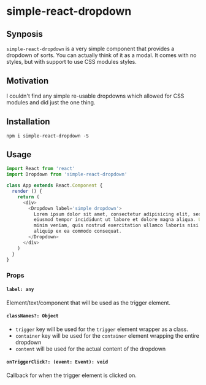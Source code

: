# simple-react-dropdown

## Synposis

`simple-react-dropdown` is a very simple component that provides a dropdown of
sorts. You can actually think of it as a modal. It comes with no styles, but
with support to use CSS modules styles.

## Motivation

I couldn't find any simple re-usable dropdowns which allowed for CSS modules and
did just the one thing.

## Installation

```
npm i simple-react-dropdown -S
```

## Usage

```js
import React from 'react'
import Dropdown from 'simple-react-dropdown'

class App extends React.Component {
  render () {
    return (
      <div>
        <Dropdown label='simple dropdown'>
          Lorem ipsum dolor sit amet, consectetur adipisicing elit, sed do
          eiusmod tempor incididunt ut labore et dolore magna aliqua. Ut enim ad
          minim veniam, quis nostrud exercitation ullamco laboris nisi ut
          aliquip ex ea commodo consequat.
        </Dropdown>
      </div>
    )
  }
}
```

### Props

#### `label: any`

Element/text/component that will be used as the trigger element.

#### `classNames?: Object`

* `trigger` key will be used for the `trigger` element wrapper as a class.
* `container` key will be used for the `container` element wrapping the entire dropdown
* `content` will be used for the actual content of the dropdown

#### `onTriggerClick?: (event: Event): void`

Callback for when the trigger element is clicked on.
